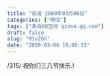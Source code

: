```yaml
---
title: "说说 2009年03月08日"
categories: ["嘀咕"]
tags: ["来自QQ空间 qzone.qq.com"]
draft: false
slug: "M1vZ6h"
date: "2009-03-08 19:08:33"
---
```


/315/ 祝你们三八节快乐.!
